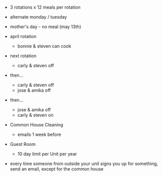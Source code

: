 
- 3 rotations x 12 meals per rotation
- alternate monday / tuesday
- mother's day - no meal (may 13th)
- april rotation
    - bonnie & steven can cook
- next rotation
    - carly & steven off
- then...
    - carly & steven off
    - jose & amika off
- then...
    - jose & amika off
    - carly & steven on


- Common House Cleaning
  - emails 1 week before
- Guest Room
  - 10 day limit per Unit per year


- every time someone from outside your unit signs you up for something, send an email, except for the common house

